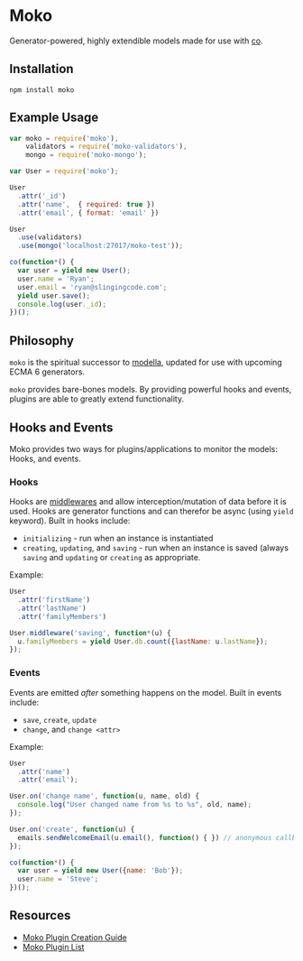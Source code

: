 # Moko

Generator-powered, highly extendible models made for use with
[co](https://github.com/visionmedia/co).


## Installation

```
npm install moko
```

## Example Usage

```js
var moko = require('moko'),
    validators = require('moko-validators'),
    mongo = require('moko-mongo');

var User = require('moko');

User
  .attr('_id')
  .attr('name',  { required: true })
  .attr('email', { format: 'email' })

User
  .use(validators)
  .use(mongo('localhost:27017/moko-test'));

co(function*() {
  var user = yield new User();
  user.name = 'Ryan';
  user.email = 'ryan@slingingcode.com';
  yield user.save();
  console.log(user._id);
})();

```

## Philosophy

`moko` is the spiritual successor to
[modella](http://github.com/modella/modella), updated for use with upcoming ECMA
6 generators.

`moko` provides bare-bones models. By providing powerful hooks and events,
plugins are able to greatly extend functionality.

## Hooks and Events

Moko provides two ways for plugins/applications to monitor the models: Hooks,
and events.

### Hooks

Hooks are [middlewares](http://github.com/rschmukler/co-middleware)
and allow interception/mutation of data before it is used. Hooks are generator 
functions and can therefor be async (using `yield` keyword). Built in hooks
include:

- `initializing` - run when an instance is instantiated
- `creating`, `updating`, and `saving` - run when an instance is saved (always
  `saving` and `updating` or `creating` as appropriate.

Example:

```js
User
  .attr('firstName')
  .attr('lastName')
  .attr('familyMembers')

User.middleware('saving', function*(u) {
  u.familyMembers = yield User.db.count({lastName: u.lastName});
});
```


### Events

Events are emitted *after* something happens on the model. Built in events
include:

- `save`, `create`, `update`
- `change`, and `change <attr>`

Example:

```js
User
  .attr('name')
  .attr('email');

User.on('change name', function(u, name, old) {
  console.log("User changed name from %s to %s", old, name);
});

User.on('create', function(u) {
  emails.sendWelcomeEmail(u.email(), function() { }) // anonymous callback fn
});

co(function*() {
  var user = yield new User({name: 'Bob'});
  user.name = 'Steve';
})();
```

## Resources

- [Moko Plugin Creation
  Guide](https://github.com/MokoJs/moko/wiki/Moko-Plugin-Creation-Guide)
- [Moko Plugin List](https://github.com/MokoJs/moko/wiki/Moko-Plugin-List)
